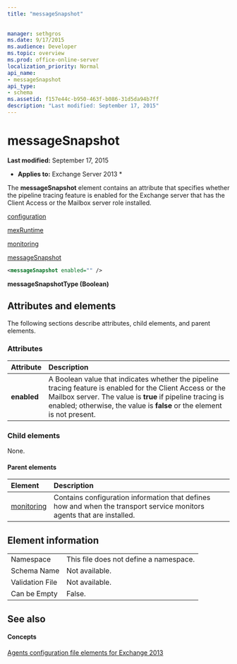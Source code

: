 ```yaml
---
title: "messageSnapshot"
 
 
manager: sethgros
ms.date: 9/17/2015
ms.audience: Developer
ms.topic: overview
ms.prod: office-online-server
localization_priority: Normal
api_name:
- messageSnapshot
api_type:
- schema
ms.assetid: f157e44c-b950-463f-b086-31d5da94b7ff
description: "Last modified: September 17, 2015"
---
```


# messageSnapshot

 **Last modified:** September 17, 2015 
  
 * **Applies to:** Exchange Server 2013 * 
  
The **messageSnapshot** element contains an attribute that specifies whether the pipeline tracing feature is enabled for the Exchange server that has the Client Access or the Mailbox server role installed. 
  
[configuration](configuration.md)
  
[mexRuntime](mexruntime.md)
  
[monitoring](monitoring.md)
  
[messageSnapshot](messagesnapshot.md)
  
```XML
<messageSnapshot enabled="" />
```

 **messageSnapshotType (Boolean)**
## Attributes and elements

The following sections describe attributes, child elements, and parent elements.
  
### Attributes

|**Attribute**|**Description**|
|:-----|:-----|
|**enabled** <br/> |A Boolean value that indicates whether the pipeline tracing feature is enabled for the Client Access or the Mailbox server. The value is **true** if pipeline tracing is enabled; otherwise, the value is **false** or the element is not present.  <br/> |
   
### Child elements

None.
  
#### Parent elements

|**Element**|**Description**|
|:-----|:-----|
|[monitoring](monitoring.md) <br/> |Contains configuration information that defines how and when the transport service monitors agents that are installed.  <br/> |
   
## Element information

|||
|:-----|:-----|
|Namespace  <br/> |This file does not define a namespace.  <br/> |
|Schema Name  <br/> |Not available.  <br/> |
|Validation File  <br/> |Not available.  <br/> |
|Can be Empty  <br/> |False.  <br/> |
   
## See also

#### Concepts

[Agents configuration file elements for Exchange 2013](agents-configuration-file-elements-for-exchange-2013.md)


